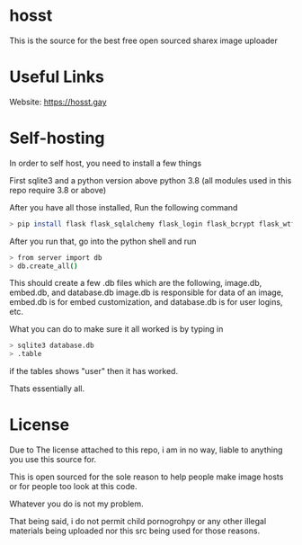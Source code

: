 # hosst

This is the source for the best free open sourced sharex image uploader

# Useful Links
Website: https://hosst.gay



# Self-hosting

In order to self host, you need to install a few things

First sqlite3 and a python version above python 3.8 (all modules used in this repo require 3.8 or above)

After you have all those installed, Run the following command

```sh
> pip install flask flask_sqlalchemy flask_login flask_bcrypt flask_wtf wtforms email_validator
```

After you run that, go into the python shell and run

```sh
> from server import db
> db.create_all()
```

This should create a few .db files which are the following, image.db, embed.db, and database.db
image.db is responsible for data of an image, embed.db is for embed customization, and database.db is for user logins, etc.

What you can do to make sure it all worked is by typing in

```sh
> sqlite3 database.db
> .table
```

if the tables shows "user" then it has worked.

Thats essentially all.


# License

Due to The license attached to this repo, i am in no way, liable to anything you use this source for.

This is open sourced for the sole reason to help people make image hosts or for people too look at this code.

Whatever you do is not my problem.

That being said, i do not permit child pornogrohpy or any other illegal materials being uploaded nor this src being used for those reasons.
